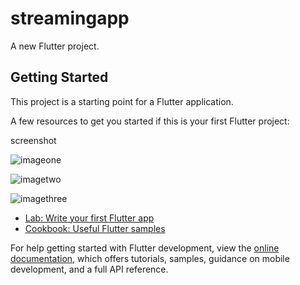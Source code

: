 # streamingapp

A new Flutter project.

## Getting Started

This project is a starting point for a Flutter application.

A few resources to get you started if this is your first Flutter project:


screenshot

![imageone](https://user-images.githubusercontent.com/31959794/185764306-fd028c3d-6aeb-4209-9cdc-30d1a538a9b8.PNG)


![imagetwo](https://user-images.githubusercontent.com/31959794/185764311-905639f6-43e6-4d5b-9586-41a8f406c547.PNG)


![imagethree](https://user-images.githubusercontent.com/31959794/185764315-28276a28-5950-478d-b992-7127bb525aa0.PNG)



- [Lab: Write your first Flutter app](https://docs.flutter.dev/get-started/codelab)
- [Cookbook: Useful Flutter samples](https://docs.flutter.dev/cookbook)

For help getting started with Flutter development, view the
[online documentation](https://docs.flutter.dev/), which offers tutorials,
samples, guidance on mobile development, and a full API reference.
